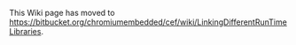 This Wiki page has moved to https://bitbucket.org/chromiumembedded/cef/wiki/LinkingDifferentRunTimeLibraries.